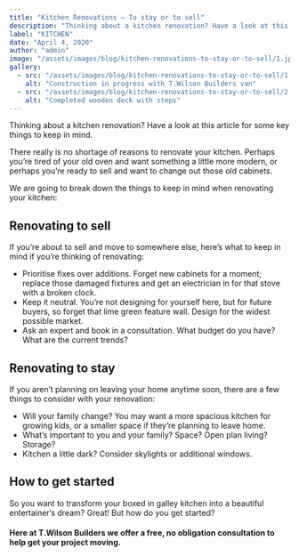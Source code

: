 ```yaml
---
title: "Kitchen Renovations – To stay or to sell"
description: "Thinking about a kitchen renovation? Have a look at this article for some key things to keep in mind."
label: "KITCHEN"
date: "April 4, 2020"
author: "admin"
image: "/assets/images/blog/kitchen-renovations-to-stay-or-to-sell/1.jpg"
gallery:
  - src: "/assets/images/blog/kitchen-renovations-to-stay-or-to-sell/1.jpg"
    alt: "Construction in progress with T.Wilson Builders van"
  - src: "/assets/images/blog/kitchen-renovations-to-stay-or-to-sell/2.jpg"
    alt: "Completed wooden deck with steps"
---
```


Thinking about a kitchen renovation? Have a look at this article for some key things to keep in mind. 

There really is no shortage of reasons to renovate your kitchen. Perhaps you’re tired of your old oven and want something a little more modern, or perhaps you’re ready to sell and want to change out those old cabinets. 

We are going to break down the things to keep in mind when renovating your kitchen:

## Renovating to sell

If you’re about to sell and move to somewhere else, here’s what to keep in mind if you’re thinking of renovating:

* Prioritise fixes over additions. Forget new cabinets for a moment; replace those damaged fixtures and get an electrician in for that stove with a broken clock.
* Keep it neutral. You’re not designing for yourself here, but for future buyers, so forget that lime green feature wall. Design for the widest possible market.
* Ask an expert and book in a consultation. What budget do you have? What are the current trends?

## Renovating to stay 

If you aren’t planning on leaving your home anytime soon, there are a few things to consider with your renovation: 

* Will your family change? You may want a more spacious kitchen for growing kids, or a smaller space if they’re planning to leave home.
* What’s important to you and your family? Space? Open plan living? Storage?
* Kitchen a little dark? Consider skylights or additional windows.

## How to get started 

So you want to transform your boxed in galley kitchen into a beautiful entertainer’s dream? Great! But how do you get started?

#### Here at T.Wilson Builders we offer a free, no obligation consultation to help get your project moving.